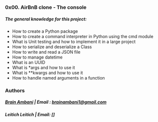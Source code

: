 ### 0x00. AirBnB clone - The console

##### The general knowledge for this project:


* How to create a Python package
* How to create a command interpreter in Python using the cmd module
* What is Unit testing and how to implement it in a large project
* How to serialize and deserialize a Class
* How to write and read a JSON file
* How to manage datetime
* What is an UUID
* What is *args and how to use it
* What is **kwargs and how to use it
* How to handle named arguments in a function

### Authors
##### [Brain Ambani](https://github.com/brian-ambani) | Email : [brainambani1@gmail.com](mailto:brainambani1@gmail.com)
##### Leitich Leitich | Email: []

